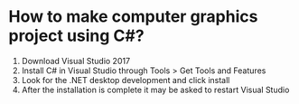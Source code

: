 # How to make computer graphics project using C#?

1. Download Visual Studio 2017
2. Install C# in Visual Studio through Tools > Get Tools and Features
3. Look for the .NET desktop development and click install
4. After the installation is complete it may be asked to restart Visual Studio
